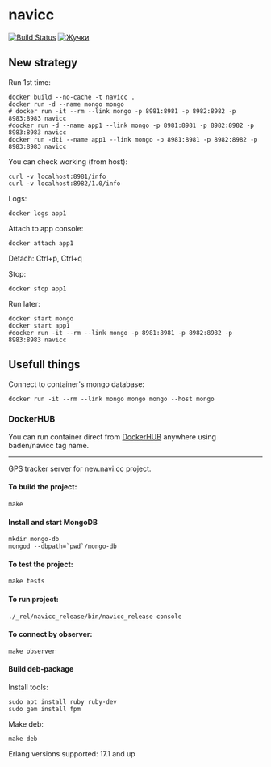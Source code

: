 navicc
======
[![Build Status](https://travis-ci.org/baden/navicc.png)](https://travis-ci.org/baden/navicc)
[![Жучки](https://badge.waffle.io/baden/navicc.svg?label=ready&title=Ready)](http://waffle.io/baden/navicc)


## New strategy

Run 1st time:

```
docker build --no-cache -t navicc .
docker run -d --name mongo mongo
# docker run -it --rm --link mongo -p 8981:8981 -p 8982:8982 -p 8983:8983 navicc
#docker run -d --name app1 --link mongo -p 8981:8981 -p 8982:8982 -p 8983:8983 navicc
docker run -dti --name app1 --link mongo -p 8981:8981 -p 8982:8982 -p 8983:8983 navicc
```

You can check working (from host):

```
curl -v localhost:8981/info
curl -v localhost:8982/1.0/info
```

Logs:

```
docker logs app1
```

Attach to app console:

```
docker attach app1
```

Detach: Ctrl+p, Ctrl+q

Stop:

```
docker stop app1
```


Run later:
```
docker start mongo
docker start app1
#docker run -it --rm --link mongo -p 8981:8981 -p 8982:8982 -p 8983:8983 navicc
```

## Usefull things

Connect to container's mongo database:

```
docker run -it --rm --link mongo mongo mongo --host mongo
```

### DockerHUB

You can run container direct from
[DockerHUB](https://hub.docker.com/r/baden/navicc/)
anywhere using baden/navicc tag name.

----------------------------

GPS tracker server for new.navi.cc project.

#### To build the project:

    make

#### Install and start MongoDB

    mkdir mongo-db
    mongod --dbpath=`pwd`/mongo-db

#### To test the project:

    make tests

#### To run project:

    ./_rel/navicc_release/bin/navicc_release console

#### To connect by observer:

    make observer


#### Build deb-package

Install tools:

    sudo apt install ruby ruby-dev
    sudo gem install fpm

Make deb:

    make deb

Erlang versions supported: 17.1 and up
